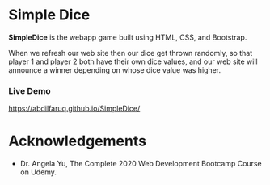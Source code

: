 # Simple Dice
**SimpleDice** is the webapp game  built using HTML, CSS, and Bootstrap.  

When we refresh our web site then our dice get thrown randomly, so that player 1 and player 2 both have their own dice values, and our web site will announce a winner depending on whose dice value was higher.

### Live Demo
https://abdilfaruq.github.io/SimpleDice/

# Acknowledgements
* Dr. Angela Yu, The Complete 2020 Web Development Bootcamp Course on Udemy.

